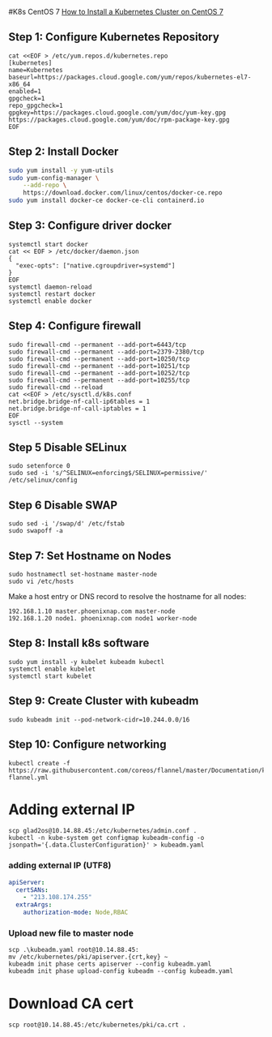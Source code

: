 #K8s CentOS 7
[How to Install a Kubernetes Cluster on CentOS 7](https://phoenixnap.com/kb/how-to-install-kubernetes-on-centos)

## Step 1: Configure Kubernetes Repository
```
cat <<EOF > /etc/yum.repos.d/kubernetes.repo
[kubernetes]
name=Kubernetes
baseurl=https://packages.cloud.google.com/yum/repos/kubernetes-el7-x86_64
enabled=1
gpgcheck=1
repo_gpgcheck=1
gpgkey=https://packages.cloud.google.com/yum/doc/yum-key.gpg https://packages.cloud.google.com/yum/doc/rpm-package-key.gpg
EOF
```

## Step 2: Install Docker

```sh
sudo yum install -y yum-utils
sudo yum-config-manager \
    --add-repo \
    https://download.docker.com/linux/centos/docker-ce.repo
sudo yum install docker-ce docker-ce-cli containerd.io
```

## Step 3: Configure driver docker

```shell
systemctl start docker
cat << EOF > /etc/docker/daemon.json
{
  "exec-opts": ["native.cgroupdriver=systemd"]
}
EOF
systemctl daemon-reload
systemctl restart docker
systemctl enable docker
```

## Step 4: Configure firewall
```shell
sudo firewall-cmd --permanent --add-port=6443/tcp
sudo firewall-cmd --permanent --add-port=2379-2380/tcp
sudo firewall-cmd --permanent --add-port=10250/tcp
sudo firewall-cmd --permanent --add-port=10251/tcp
sudo firewall-cmd --permanent --add-port=10252/tcp
sudo firewall-cmd --permanent --add-port=10255/tcp
sudo firewall-cmd --reload
cat <<EOF > /etc/sysctl.d/k8s.conf
net.bridge.bridge-nf-call-ip6tables = 1
net.bridge.bridge-nf-call-iptables = 1
EOF
sysctl --system
```

## Step 5 Disable SELinux

```shell
sudo setenforce 0
sudo sed -i 's/^SELINUX=enforcing$/SELINUX=permissive/' /etc/selinux/config
```

## Step 6 Disable SWAP

```shell
sudo sed -i '/swap/d' /etc/fstab
sudo swapoff -a
```

## Step 7: Set Hostname on Nodes
```shell
sudo hostnamectl set-hostname master-node
sudo vi /etc/hosts
```

Make a host entry or DNS record to resolve the hostname for all nodes:

```shell
192.168.1.10 master.phoenixnap.com master-node
192.168.1.20 node1. phoenixnap.com node1 worker-node
```

## Step 8: Install k8s software

```shell 
sudo yum install -y kubelet kubeadm kubectl
systemctl enable kubelet
systemctl start kubelet
```

## Step 9: Create Cluster with kubeadm
```shell
sudo kubeadm init --pod-network-cidr=10.244.0.0/16
```

## Step 10: Configure networking

```shell
kubectl create -f https://raw.githubusercontent.com/coreos/flannel/master/Documentation/kube-flannel.yml
```

# Adding external IP

```shell
scp glad2os@10.14.88.45:/etc/kubernetes/admin.conf .
kubectl -n kube-system get configmap kubeadm-config -o jsonpath='{.data.ClusterConfiguration}' > kubeadm.yaml
```

### adding external IP (UTF8)

```yaml
apiServer:
  certSANs:
    - "213.108.174.255"
  extraArgs:
    authorization-mode: Node,RBAC
```


### Upload new file to master node
```shell
scp .\kubeadm.yaml root@10.14.88.45:
mv /etc/kubernetes/pki/apiserver.{crt,key} ~
kubeadm init phase certs apiserver --config kubeadm.yaml
kubeadm init phase upload-config kubeadm --config kubeadm.yaml
```


# Download CA cert
```shell
scp root@10.14.88.45:/etc/kubernetes/pki/ca.crt .
```